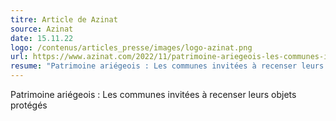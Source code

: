 ```yaml
---
titre: Article de Azinat
source: Azinat
date: 15.11.22
logo: /contenus/articles_presse/images/logo-azinat.png
url: https://www.azinat.com/2022/11/patrimoine-ariegeois-les-communes-invitees-a-recenser-leurs-objets-proteges/
resume: "Patrimoine ariégeois : Les communes invitées à recenser leurs objets protégés"
---
```


Patrimoine ariégeois : Les communes invitées à recenser leurs objets protégés
